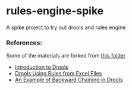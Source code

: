 # rules-engine-spike
A spike project to try out drools and rules engine

### References:
Some of the materials are forked from [this folder](https://github.com/eugenp/tutorials/tree/master/drools)
- [Introduction to Drools](http://www.baeldung.com/drools)
- [Drools Using Rules from Excel Files](http://www.baeldung.com/drools-excel)
- [An Example of Backward Chaining in Drools](http://www.baeldung.com/drools-backward-chaining)
